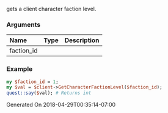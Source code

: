 gets a client character faction level.
### Arguments
**Name**|**Type**|**Description**
:---|:---|:---
faction_id||

### Example

```perl
my $faction_id = 1;
my $val = $client->GetCharacterFactionLevel($faction_id);
quest::say($val); # Returns int
```


Generated On 2018-04-29T00:35:14-07:00